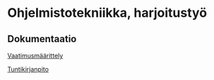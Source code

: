 # Ohjelmistotekniikka, harjoitustyö

## Dokumentaatio
[Vaatimusmäärittely](https://github.com/heinapaa/ot-harjoitustyo/blob/main/documentation/vaatimusmaarittelu.md)

[Tuntikirjanpito](https://github.com/heinapaa/ot-harjoitustyo/blob/main/documentation/tuntikirjanpito.md)
